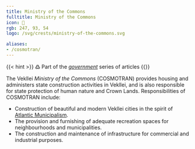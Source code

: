 ```yaml
---
title: Ministry of the Commons
fulltitle: Ministry of the Commons
icon: 🏡
rgb: 247, 93, 54
logo: /svg/crests/ministry-of-the-commons.svg

aliases:
- /cosmotran/
---
```

{{< hint >}}
߷ Part of the *[government](/government/)* series of articles
{{</hint>}}

The Vekllei *Ministry of the Commons* (COSMOTRAN) provides housing and administers state construction activities in Vekllei, and is also responsible for state protection of human nature and Crown Lands. Responsibilities of COSMOTRAN include:

* Construction of beautiful and modern Vekllei cities in the spirit of [Atlantic Municipalism](/factbook/vekllei/#atlantic-municipalism).
* The provision and furnishing of adequate recreation spaces for neighbourhoods and municipalities.
* The construction and maintenance of infrastructure for commercial and industrial purposes.